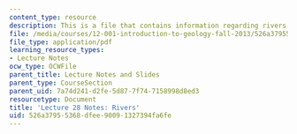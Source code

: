 ```yaml
---
content_type: resource
description: This is a file that contains information regarding rivers.
file: /media/courses/12-001-introduction-to-geology-fall-2013/526a37955368dfee90091327394fa6fe_MIT12_001F13_Lec28Notes.pdf
file_type: application/pdf
learning_resource_types:
- Lecture Notes
ocw_type: OCWFile
parent_title: Lecture Notes and Slides
parent_type: CourseSection
parent_uid: 7a74d241-d2fe-5d87-7f74-7158998d8ed3
resourcetype: Document
title: 'Lecture 28 Notes: Rivers'
uid: 526a3795-5368-dfee-9009-1327394fa6fe
---
```

